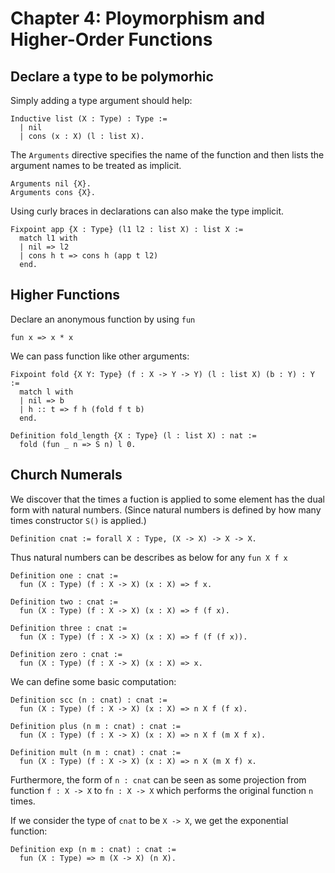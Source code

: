 # Chapter 4: Ploymorphism and Higher-Order Functions

## Declare a type to be polymorhic

Simply adding a type argument should help:

```coq
Inductive list (X : Type) : Type :=
  | nil
  | cons (x : X) (l : list X).
```
The `Arguments` directive specifies the name of the function and then lists the argument names to be treated as implicit.

```coq
Arguments nil {X}.
Arguments cons {X}.
``` 

Using curly braces in declarations can also make the type implicit.

```coq
Fixpoint app {X : Type} (l1 l2 : list X) : list X :=
  match l1 with
  | nil => l2
  | cons h t => cons h (app t l2)
  end.
```

## Higher Functions

Declare an anonymous function by using `fun`

```coq
fun x => x * x
```

We can pass function like other arguments:

```coq
Fixpoint fold {X Y: Type} (f : X -> Y -> Y) (l : list X) (b : Y) : Y :=
  match l with
  | nil => b
  | h :: t => f h (fold f t b)
  end.

Definition fold_length {X : Type} (l : list X) : nat :=
  fold (fun _ n => S n) l 0.
```

## Church Numerals

We discover that the times a fuction is applied to some element has the dual form with natural numbers. (Since natural numbers is defined by how many times constructor `S()` is applied.)

```coq
Definition cnat := forall X : Type, (X -> X) -> X -> X.
```

Thus natural numbers can be describes as below for any `fun X f x`

```coq
Definition one : cnat :=
  fun (X : Type) (f : X -> X) (x : X) => f x.

Definition two : cnat :=
  fun (X : Type) (f : X -> X) (x : X) => f (f x).

Definition three : cnat :=
  fun (X : Type) (f : X -> X) (x : X) => f (f (f x)).

Definition zero : cnat :=
  fun (X : Type) (f : X -> X) (x : X) => x.
```

We can define some basic computation:

```coq
Definition scc (n : cnat) : cnat :=
  fun (X : Type) (f : X -> X) (x : X) => n X f (f x).

Definition plus (n m : cnat) : cnat :=
  fun (X : Type) (f : X -> X) (x : X) => n X f (m X f x).

Definition mult (n m : cnat) : cnat :=
  fun (X : Type) (f : X -> X) (x : X) => n X (m X f) x.
```

Furthermore, the form of `n : cnat` can be seen as some projection from function `f : X -> X` to `fn : X -> X` which performs the original function `n` times.

If we consider the type of `cnat` to be `X -> X`, we get the exponential function:

```coq
Definition exp (n m : cnat) : cnat :=
  fun (X : Type) => m (X -> X) (n X).
```